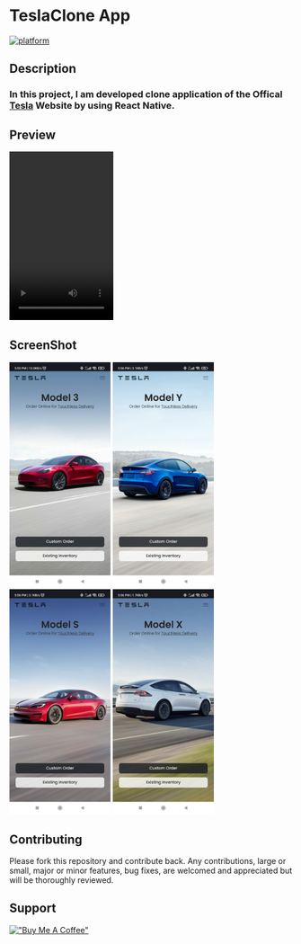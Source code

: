# TeslaClone App

[![platform](https://img.shields.io/badge/platform-Android-brightgreen.svg?style=flat)](https://www.android.com)

## Description

### In this project, I am developed clone application of the Offical [Tesla](http://tesla.com) Website by using **React Native**.

## Preview
<video controls autoplay loop src="https://user-images.githubusercontent.com/81229551/198842246-6c0b7e84-25d7-4324-8700-8a7ba6aed1af.mp4" width="185" height="300">
  Your browser does not support the video tag.
</video>


## ScreenShot

<p>
    <img src="SS/image1.jpg" alt="Girl in a jacket" width="180">
    <img src="SS/image2.jpg" alt="Girl in a jacket" width="180">
    <img src="SS/image3.jpg" alt="Girl in a jacket" width="180">
    <img src="SS/image4.jpg" alt="Girl in a jacket" width="180">
</p>

## Contributing

Please fork this repository and contribute back. Any contributions, large or small, major or minor features, bug fixes, are welcomed and appreciated but will be thoroughly reviewed.

## Support

[!["Buy Me A Coffee"](https://www.buymeacoffee.com/assets/img/custom_images/orange_img.png)](https://www.buymeacoffee.com/aniketjain)
